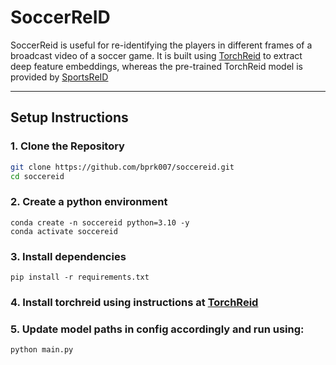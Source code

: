 
# SoccerReID

SoccerReid is useful for re-identifying the players in different frames of a broadcast video of a soccer game.
It is built using [TorchReid](https://github.com/KaiyangZhou/deep-person-reid.git)
to extract deep feature embeddings, whereas the pre-trained TorchReid model is provided by [SportsReID](https://github.com/shallowlearn/sportsreid)


---

## Setup Instructions

### 1. Clone the Repository

```bash
git clone https://github.com/bprk007/soccereid.git
cd soccereid 
```
### 2. Create a python environment
```
conda create -n soccereid python=3.10 -y
conda activate soccereid
```
### 3. Install dependencies
```
pip install -r requirements.txt

```
### 4. Install torchreid using instructions at [TorchReid](https://github.com/KaiyangZhou/deep-person-reid.git)
### 5. Update model paths in config accordingly and run using:
```
python main.py
```
